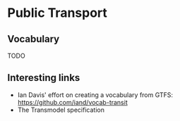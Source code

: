# Public Transport

## Vocabulary

TODO

## Interesting links

* Ian Davis' effort on creating a vocabulary from GTFS: https://github.com/iand/vocab-transit
* The Transmodel specification